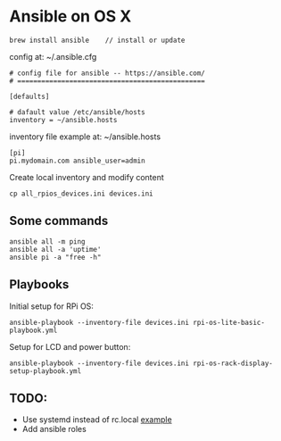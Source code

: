 # Ansible on OS X

```
brew install ansible    // install or update
```

config at: ~/.ansible.cfg

```
# config file for ansible -- https://ansible.com/
# ===============================================

[defaults]

# dafault value /etc/ansible/hosts
inventory = ~/ansible.hosts
```

inventory file example at: ~/ansible.hosts

```
[pi]
pi.mydomain.com ansible_user=admin
```

Create local inventory and modify content
```
cp all_rpios_devices.ini devices.ini
```


## Some commands
```
ansible all -m ping
ansible all -a 'uptime'
ansible pi -a "free -h"
```
## Playbooks
Initial setup for RPi OS:
```
ansible-playbook --inventory-file devices.ini rpi-os-lite-basic-playbook.yml
```

Setup for LCD and power button:
```
ansible-playbook --inventory-file devices.ini rpi-os-rack-display-setup-playbook.yml
```

## TODO:
- Use systemd instead of rc.local [example](https://github.com/UCTRONICS/SKU_RM0004/issues/3)
- Add ansible roles
